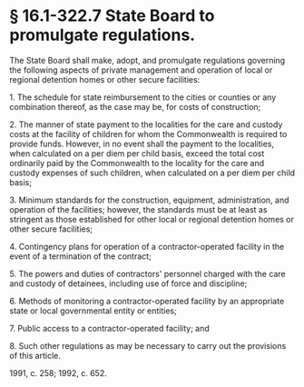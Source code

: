# § 16.1-322.7 State Board to promulgate regulations.

<p>The State Board shall make, adopt, and promulgate regulations governing the following aspects of private management and operation of local or regional detention homes or other secure facilities:</p><p>1. The schedule for state reimbursement to the cities or counties or any combination thereof, as the case may be, for costs of construction;</p><p>2. The manner of state payment to the localities for the care and custody costs at the facility of children for whom the Commonwealth is required to provide funds. However, in no event shall the payment to the localities, when calculated on a per diem per child basis, exceed the total cost ordinarily paid by the Commonwealth to the locality for the care and custody expenses of such children, when calculated on a per diem per child basis;</p><p>3. Minimum standards for the construction, equipment, administration, and operation of the facilities; however, the standards must be at least as stringent as those established for other local or regional detention homes or other secure facilities;</p><p>4. Contingency plans for operation of a contractor-operated facility in the event of a termination of the contract;</p><p>5. The powers and duties of contractors' personnel charged with the care and custody of detainees, including use of force and discipline;</p><p>6. Methods of monitoring a contractor-operated facility by an appropriate state or local governmental entity or entities;</p><p>7. Public access to a contractor-operated facility; and</p><p>8. Such other regulations as may be necessary to carry out the provisions of this article.</p><p>1991, c. 258; 1992, c. 652.</p>